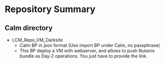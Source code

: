 # Repository Summary
## Calm directory
- LCM_Repo_VM_Darksite
   - Calm BP in json format (Use import BP under Calm, no passphrase)
   - This BP deploy a VM with webserver, and allows to push Nutanix bundle as Day-2 operations. You just have to provide the link.